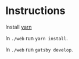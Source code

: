 # Instructions

Install [yarn](https://classic.yarnpkg.com/en/docs/install/#debian-stable)

In `./web` run `yarn install`.

In `./web` run `gatsby develop`.
